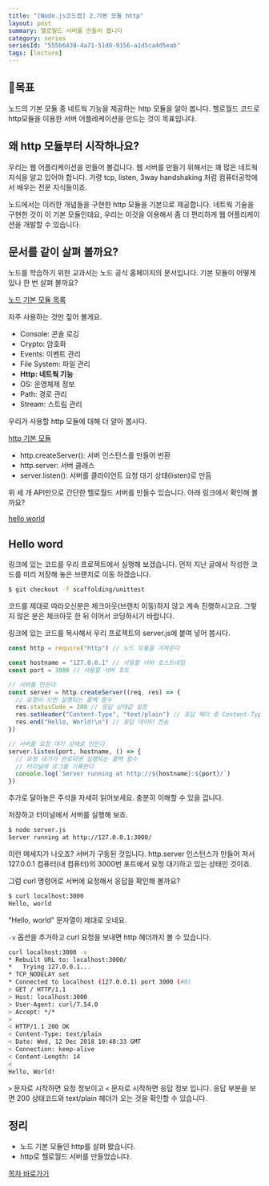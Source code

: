 ```yaml
---
title: "[Node.js코드랩] 2.기본 모듈 http"
layout: post
summary: 헬로월드 서버를 만들어 봅니다
category: series
seriesId: "555b6438-4a71-51d0-9156-a1d5ca4d5eab"
tags: [lecture]
---
```


## 🌳목표

노드의 기본 모듈 중 네트웍 기능을 제공하는 http 모듈을 알아 봅니다.
헬로월드 코드로 http모듈을 이용한 서버 어플레케이션을 만드는 것이 목표입니다.

## 왜 http 모듈부터 시작하나요?

우리는 웹 어플리케이션을 만들어 볼겁니다. 웹 서버를 만들기 위해서는 꽤 많은 네트웍 지식을 알고 있어야 합니다. 가령 tcp, listen, 3way handshaking 처럼 컴퓨터공학에서 배우는 전문 지식들이죠.

노드에서는 이러한 개념들을 구현한 http 모듈을 기본으로 제공합니다. 네트웍 기술을 구현한 것이 이 기본 모듈인데요, 우리는 이것을 이용해서 좀 더 편리하게 웹 어플리케이션을 개발할 수 있습니다.

## 문서를 같이 살펴 볼까요?

노드를 학습하기 위한 교과서는 노드 공식 홈페이지의 문서입니다. 기본 모듈이 어떻게 있나 한 번 살펴 볼까요?

[노드 기본 모듈 목록](https://nodejs.org/dist/latest-v10.x/docs/api/)

자주 사용하는 것만 짚어 볼게요.

- Console: 콘솔 로깅
- Crypto: 암호화
- Events: 이벤트 관리
- File System: 파일 관리
- **Http: 네트웍 기능**
- OS: 운영체제 정보
- Path: 경로 관리
- Stream: 스트림 관리

우리가 사용할 http 모듈에 대해 더 알아 봅시다.

[http 기본 모듈](https://nodejs.org/dist/latest-v10.x/docs/api/http.html)

- http.createServer(): 서버 인스턴스를 만들어 반환
- http.server: 서버 클래스
- server.listen(): 서버를 클라이언트 요청 대기 상태(listen)로 만듬

위 세 개 API만으로 간단한 헬로월드 서버를 만들수 있습니다.
아래 링크에서 확인해 볼까요?

[hello world](https://nodejs.org/dist/latest-v10.x/docs/api/synopsis.html)

## Hello word

링크에 있는 코드를 우리 프로젝트에서 실행해 보겠습니다.
먼저 지난 글에서 작성한 코드를 미리 저장해 놓은 브랜치로 이동 하겠습니다.

```bash
$ git checkout -f scaffolding/unittest
```

코드를 제대로 따라오신분은 체크아웃(브랜치 이동)하지 않고 계속 진행하시고요.
그렇지 않은 분은 체크아웃 한 뒤 이어서 코딩하시기 바랍니다.

링크에 있는 코드를 복사해서 우리 프로젝트의 server.js에 붙여 넣어 봅시다.

```js
const http = require("http") // 노드 모듈을 가져온다

const hostname = "127.0.0.1" // 사용할 서버 호스트네임
const port = 3000 // 사용할 서버 포트

// 서버를 만든다
const server = http.createServer((req, res) => {
  // 요청이 오면 실행되는 콜백 함수
  res.statusCode = 200 // 응답 상태값 설정
  res.setHeader("Content-Type", "text/plain") // 응답 헤더 중 Content-Type 설정
  res.end("Hello, World!\n") // 응답 데이터 전송
})

// 서버를 요청 대기 상태로 만든다
server.listen(port, hostname, () => {
  // 요청 대기가 완료되면 실행되는 콜백 함수
  // 터미널에 로그를 기록한다
  console.log(`Server running at http://${hostname}:${port}/`)
})
```

추가로 달아놓은 주석을 자세히 읽어보세요. 충분히 이해할 수 있을 겁니다.

저장하고 터미널에서 서버를 실행해 보죠.

```bash
$ node server.js
Server running at http://127.0.0.1:3000/
```

이런 메세지가 나오죠? 서버가 구동된 것입니다. http.server 인스턴스가 만들어 져서 127.0.0.1 컴퓨터(내 컴퓨터)의 3000번 포트에서 요청 대기하고 있는 상태인 것이죠.

그럼 curl 명령어로 서버에 요청해서 응답을 확인해 볼까요?

```bash
$ curl localhost:3000
Hello, world
```

"Hello, world" 문자열이 제대로 오네요.

`-v` 옵션을 추가하고 curl 요청을 보내면 http 헤더까지 볼 수 있습니다.

```bash
curl localhost:3000 -v
* Rebuilt URL to: localhost:3000/
*   Trying 127.0.0.1...
* TCP_NODELAY set
* Connected to localhost (127.0.0.1) port 3000 (#0)
> GET / HTTP/1.1
> Host: localhost:3000
> User-Agent: curl/7.54.0
> Accept: */*
>
< HTTP/1.1 200 OK
< Content-Type: text/plain
< Date: Wed, 12 Dec 2018 10:48:33 GMT
< Connection: keep-alive
< Content-Length: 14
<
Hello, World!
```

`>` 문자로 시작하면 요청 정보이고 `<` 문자로 시작하면 응답 정보 입니다.
응답 부분을 보면 200 상태코드와 text/plain 헤더가 오는 것을 확인할 수 있습니다.

## 정리

- 노드 기본 모듈인 http를 살펴 봤습니다.
- http로 헬로월드 서버를 만들었습니다.

[목차 바로가기](/series/2018/12/01/node-web-0_index.html)
